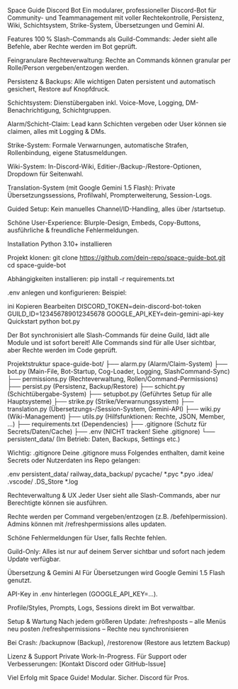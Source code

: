 Space Guide Discord Bot
Ein modularer, professioneller Discord-Bot für Community- und Teammanagement mit voller Rechtekontrolle, Persistenz, Wiki, Schichtsystem, Strike-System, Übersetzungen und Gemini AI.

Features
100 % Slash-Commands als Guild-Commands:
Jeder sieht alle Befehle, aber Rechte werden im Bot geprüft.

Feingranulare Rechteverwaltung:
Rechte an Commands können granular per Rolle/Person vergeben/entzogen werden.

Persistenz & Backups:
Alle wichtigen Daten persistent und automatisch gesichert, Restore auf Knopfdruck.

Schichtsystem:
Dienstübergaben inkl. Voice-Move, Logging, DM-Benachrichtigung, Schichtgruppen.

Alarm/Schicht-Claim:
Lead kann Schichten vergeben oder User können sie claimen, alles mit Logging & DMs.

Strike-System:
Formale Verwarnungen, automatische Strafen, Rollenbindung, eigene Statusmeldungen.

Wiki-System:
In-Discord-Wiki, Editier-/Backup-/Restore-Optionen, Dropdown für Seitenwahl.

Translation-System (mit Google Gemini 1.5 Flash):
Private Übersetzungssessions, Profilwahl, Prompterweiterung, Session-Logs.

Guided Setup:
Kein manuelles Channel/ID-Handling, alles über /startsetup.

Schöne User-Experience:
Blurple-Design, Embeds, Copy-Buttons, ausführliche & freundliche Fehlermeldungen.

Installation
Python 3.10+ installieren

Projekt klonen:
git clone https://github.com/dein-repo/space-guide-bot.git
cd space-guide-bot

Abhängigkeiten installieren:
pip install -r requirements.txt

.env anlegen und konfigurieren:
Beispiel:

ini
Kopieren
Bearbeiten
DISCORD_TOKEN=dein-discord-bot-token
GUILD_ID=123456789012345678
GOOGLE_API_KEY=dein-gemini-api-key
Quickstart
python bot.py

Der Bot synchronisiert alle Slash-Commands für deine Guild, lädt alle Module und ist sofort bereit!
Alle Commands sind für alle User sichtbar, aber Rechte werden im Code geprüft.

Projektstruktur
space-guide-bot/
├── alarm.py (Alarm/Claim-System)
├── bot.py (Main-File, Bot-Startup, Cog-Loader, Logging, SlashCommand-Sync)
├── permissions.py (Rechteverwaltung, Rollen/Command-Permissions)
├── persist.py (Persistenz, Backup/Restore)
├── schicht.py (Schichtübergabe-System)
├── setupbot.py (Geführtes Setup für alle Hauptsysteme)
├── strike.py (Strike/Verwarnungssystem)
├── translation.py (Übersetzungs-/Session-System, Gemini-API)
├── wiki.py (Wiki-Management)
├── utils.py (Hilfsfunktionen: Rechte, JSON, Member, ...)
├── requirements.txt (Dependencies)
├── .gitignore (Schutz für Secrets/Daten/Cache)
├── .env (NICHT tracken! Siehe .gitignore)
└── persistent_data/ (Im Betrieb: Daten, Backups, Settings etc.)

Wichtig: .gitignore
Deine .gitignore muss Folgendes enthalten, damit keine Secrets oder Nutzerdaten ins Repo gelangen:

.env
persistent_data/
railway_data_backup/
pycache/
*.pyc
*.pyo
.idea/
.vscode/
.DS_Store
*.log

Rechteverwaltung & UX
Jeder User sieht alle Slash-Commands, aber nur Berechtigte können sie ausführen.

Rechte werden per Command vergeben/entzogen (z.B. /befehlpermission).
Admins können mit /refreshpermissions alles updaten.

Schöne Fehlermeldungen für User, falls Rechte fehlen.

Guild-Only: Alles ist nur auf deinem Server sichtbar und sofort nach jedem Update verfügbar.

Übersetzung & Gemini AI
Für Übersetzungen wird Google Gemini 1.5 Flash genutzt.

API-Key in .env hinterlegen (GOOGLE_API_KEY=...).

Profile/Styles, Prompts, Logs, Sessions direkt im Bot verwaltbar.

Setup & Wartung
Nach jedem größeren Update:
/refreshposts – alle Menüs neu posten
/refreshpermissions – Rechte neu synchronisieren

Bei Crash:
/backupnow (Backup), /restorenow (Restore aus letztem Backup)

Lizenz & Support
Private Work-In-Progress.
Für Support oder Verbesserungen: [Kontakt Discord oder GitHub-Issue]

Viel Erfolg mit Space Guide!
Modular. Sicher. Discord für Pros.

